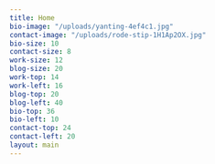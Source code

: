 ```yaml
---
title: Home
bio-image: "/uploads/yanting-4ef4c1.jpg"
contact-image: "/uploads/rode-stip-1H1Ap2OX.jpg"
bio-size: 10
contact-size: 8
work-size: 12
blog-size: 20
work-top: 14
work-left: 16
blog-top: 20
blog-left: 40
bio-top: 36
bio-left: 10
contact-top: 24
contact-left: 20
layout: main
---
```

